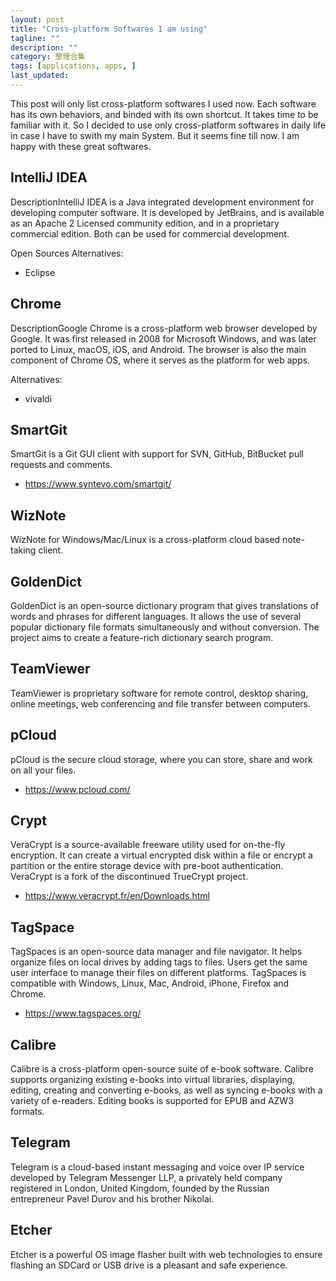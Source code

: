 ```yaml
---
layout: post
title: "Cross-platform Softwares I am using"
tagline: ""
description: ""
category: 整理合集
tags: [applications, apps, ]
last_updated:
---
```


This post will only list cross-platform softwares I used now. Each software has its own behaviors, and binded with its own shortcut. It takes time to be familiar with it. So I decided to use only cross-platform softwares in daily life in case I have to swith my main System. But it seems fine till now. I am happy with these great softwares.

## IntelliJ IDEA

DescriptionIntelliJ IDEA is a Java integrated development environment for developing computer software. It is developed by JetBrains, and is available as an Apache 2 Licensed community edition, and in a proprietary commercial edition. Both can be used for commercial development.

Open Sources Alternatives:

- Eclipse

## Chrome
DescriptionGoogle Chrome is a cross-platform web browser developed by Google. It was first released in 2008 for Microsoft Windows, and was later ported to Linux, macOS, iOS, and Android. The browser is also the main component of Chrome OS, where it serves as the platform for web apps.

Alternatives:

- vivaldi

## SmartGit

SmartGit is a Git GUI client with support for SVN, GitHub, BitBucket pull requests and comments.

- <https://www.syntevo.com/smartgit/>

## WizNote
WizNote for Windows/Mac/Linux is a cross-platform cloud based note-taking client.

## GoldenDict
GoldenDict is an open-source dictionary program that gives translations of words and phrases for different languages. It allows the use of several popular dictionary file formats simultaneously and without conversion. The project aims to create a feature-rich dictionary search program.

## TeamViewer
TeamViewer is proprietary software for remote control, desktop sharing, online meetings, web conferencing and file transfer between computers.

## pCloud

pCloud is the secure cloud storage, where you can store, share and work on all your files.

- <https://www.pcloud.com/>

## Crypt

VeraCrypt is a source-available freeware utility used for on-the-fly encryption. It can create a virtual encrypted disk within a file or encrypt a partition or the entire storage device with pre-boot authentication. VeraCrypt is a fork of the discontinued TrueCrypt project.

- <https://www.veracrypt.fr/en/Downloads.html>

## TagSpace

TagSpaces is an open-source data manager and file navigator. It helps organize files on local drives by adding tags to files. Users get the same user interface to manage their files on different platforms. TagSpaces is compatible with Windows, Linux, Mac, Android, iPhone, Firefox and Chrome.

- <https://www.tagspaces.org/>

## Calibre
Calibre is a cross-platform open-source suite of e-book software. Calibre supports organizing existing e-books into virtual libraries, displaying, editing, creating and converting e-books, as well as syncing e-books with a variety of e-readers. Editing books is supported for EPUB and AZW3 formats.

## Telegram
Telegram is a cloud-based instant messaging and voice over IP service developed by Telegram Messenger LLP, a privately held company registered in London, United Kingdom, founded by the Russian entrepreneur Pavel Durov and his brother Nikolai.

## Etcher
Etcher is a powerful OS image flasher built with web technologies to ensure flashing an SDCard or USB drive is a pleasant and safe experience.



